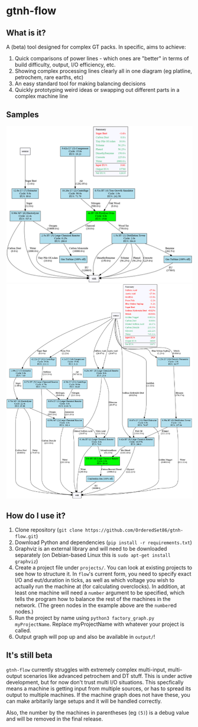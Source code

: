 # gtnh-flow

## What is it?

A (beta) tool designed for complex GT packs. In specific, aims to achieve:

1. Quick comparisons of power lines - which ones are "better" in terms of build difficulty, output, I/O efficiency, etc.
2. Showing complex processing lines clearly all in one diagram (eg platline, petrochem, rare earths, etc)
3. An easy standard tool for making balancing decisions
4. Quickly prototyping weird ideas or swapping out different parts in a complex machine line

## Samples

![Carbon Monoxide/Benzene Power](samples/carbon_monoxide_power.png)
![Simple (non fermented biomass) Cetane Setup](samples/cetane_lcrs_with_sugarbeet.png)

## How do I use it?

1. Clone repository (`git clone https://github.com/OrderedSet86/gtnh-flow.git`)
2. Download Python and dependencies (`pip install -r requirements.txt`)
3. Graphviz is an external library and will need to be downloaded separately (on Debian-based Linux this is `sudo apt-get install graphviz`)
3. Create a project file under `projects/`. You can look at existing projects to see how to structure it. In `flow`'s current form, you need to specify exact I/O and eut/duration in ticks, as well as which voltage you wish to actually run the machine at (for calculating overclocks). In addition, at least one machine will need a `number` argument to be specified, which tells the program how to balance the rest of the machines in the network. (The green nodes in the example above are the `number`ed nodes.)
4. Run the project by name using `python3 factory_graph.py myProjectName`. Replace myProjectName with whatever your project is called.
5. Output graph will pop up and also be available in `output/`!

## It's still beta
`gtnh-flow` currently struggles with extremely complex multi-input, multi-output scenarios like advanced petrochem and DT stuff. This is under active development, but for now don't trust multi I/O situations. This specfically means a machine is getting input from multiple sources, or has to spread its output to multiple machines. If the machine graph does not have these, you can make arbitarily large setups and it will be handled correctly.

Also, the number by the machines in parentheses (eg `(5)`) is a debug value and will be removed in the final release.